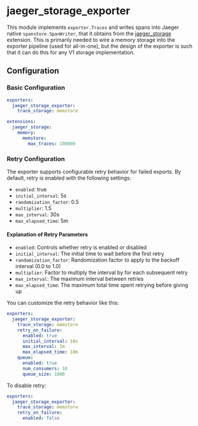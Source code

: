 # jaeger_storage_exporter

This module implements `exporter.Traces` and writes spans into Jaeger native `spanstore.SpanWriter`, that it obtains from the [jaeger_storage](../../extension/jaegerstorage/) extension. This is primarily needed to wire a memory storage into the exporter pipeline (used for all-in-one), but the design of the exporter is such that it can do this for any V1 storage implementation.

## Configuration

### Basic Configuration

```yaml
exporters:
  jaeger_storage_exporter:
    trace_storage: memstore

extensions:
  jaeger_storage:
    memory:
      memstore:
        max_traces: 100000
```

### Retry Configuration

The exporter supports configurable retry behavior for failed exports. By default, retry is enabled with the following settings:

- `enabled`: true
- `initial_interval`: 5s
- `randomization_factor`: 0.5
- `multiplier`: 1.5
- `max_interval`: 30s
- `max_elapsed_time`: 5m

#### Explanation of Retry Parameters

- `enabled`: Controls whether retry is enabled or disabled
- `initial_interval`: The initial time to wait before the first retry
- `randomization_factor`: Randomization factor to apply to the backoff interval (0.0 to 1.0)
- `multiplier`: Factor to multiply the interval by for each subsequent retry
- `max_interval`: The maximum interval between retries
- `max_elapsed_time`: The maximum total time spent retrying before giving up

You can customize the retry behavior like this:

```yaml
exporters:
  jaeger_storage_exporter:
    trace_storage: memstore
    retry_on_failure:
      enabled: true
      initial_interval: 10s
      max_interval: 1m
      max_elapsed_time: 10m
    queue:
      enabled: true
      num_consumers: 10
      queue_size: 1000
```

To disable retry:

```yaml
exporters:
  jaeger_storage_exporter:
    trace_storage: memstore
    retry_on_failure:
      enabled: false
```
